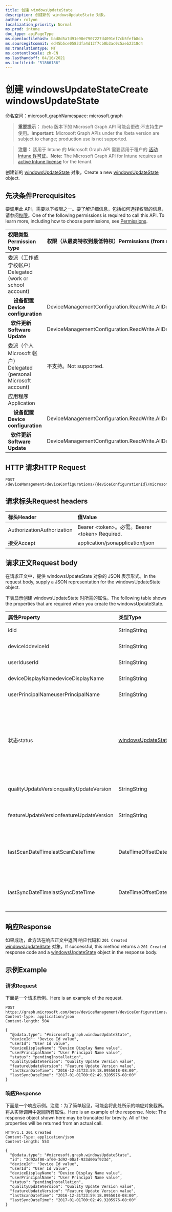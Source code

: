 ```yaml
---
title: 创建 windowsUpdateState
description: 创建新的 windowsUpdateState 对象。
author: rolyon
localization_priority: Normal
ms.prod: intune
doc_type: apiPageType
ms.openlocfilehash: bad8d5a7d91e90e7907227d4091ef7cb5fefb8da
ms.sourcegitcommit: ed45b5ce0583dfa4d12f7cb0b3ac0c5aeb2318d4
ms.translationtype: MT
ms.contentlocale: zh-CN
ms.lasthandoff: 04/16/2021
ms.locfileid: "51866186"
---
```

# <a name="create-windowsupdatestate"></a><span data-ttu-id="adcb2-103">创建 windowsUpdateState</span><span class="sxs-lookup"><span data-stu-id="adcb2-103">Create windowsUpdateState</span></span>

<span data-ttu-id="adcb2-104">命名空间：microsoft.graph</span><span class="sxs-lookup"><span data-stu-id="adcb2-104">Namespace: microsoft.graph</span></span>

> <span data-ttu-id="adcb2-105">**重要提示：** /beta 版本下的 Microsoft Graph API 可能会更改;不支持生产使用。</span><span class="sxs-lookup"><span data-stu-id="adcb2-105">**Important:** Microsoft Graph APIs under the /beta version are subject to change; production use is not supported.</span></span>

> <span data-ttu-id="adcb2-106">**注意：** 适用于 Intune 的 Microsoft Graph API 需要适用于租户的 [活动 Intune 许可证](https://go.microsoft.com/fwlink/?linkid=839381)。</span><span class="sxs-lookup"><span data-stu-id="adcb2-106">**Note:** The Microsoft Graph API for Intune requires an [active Intune license](https://go.microsoft.com/fwlink/?linkid=839381) for the tenant.</span></span>

<span data-ttu-id="adcb2-107">创建新的 [windowsUpdateState](../resources/intune-shared-windowsupdatestate.md) 对象。</span><span class="sxs-lookup"><span data-stu-id="adcb2-107">Create a new [windowsUpdateState](../resources/intune-shared-windowsupdatestate.md) object.</span></span>

## <a name="prerequisites"></a><span data-ttu-id="adcb2-108">先决条件</span><span class="sxs-lookup"><span data-stu-id="adcb2-108">Prerequisites</span></span>
<span data-ttu-id="adcb2-p101">要调用此 API，需要以下权限之一。要了解详细信息，包括如何选择权限的信息，请参阅[权限](/graph/permissions-reference)。</span><span class="sxs-lookup"><span data-stu-id="adcb2-p101">One of the following permissions is required to call this API. To learn more, including how to choose permissions, see [Permissions](/graph/permissions-reference).</span></span>

|<span data-ttu-id="adcb2-111">权限类型</span><span class="sxs-lookup"><span data-stu-id="adcb2-111">Permission type</span></span>|<span data-ttu-id="adcb2-112">权限（从最高特权到最低特权）</span><span class="sxs-lookup"><span data-stu-id="adcb2-112">Permissions (from most to least privileged)</span></span>|
|:---|:---|
|<span data-ttu-id="adcb2-113">委派（工作或学校帐户）</span><span class="sxs-lookup"><span data-stu-id="adcb2-113">Delegated (work or school account)</span></span>||
| <span data-ttu-id="adcb2-114">&nbsp; &nbsp; **设备配置**</span><span class="sxs-lookup"><span data-stu-id="adcb2-114">&nbsp; &nbsp; **Device configuration**</span></span> | <span data-ttu-id="adcb2-115">DeviceManagementConfiguration.ReadWrite.All</span><span class="sxs-lookup"><span data-stu-id="adcb2-115">DeviceManagementConfiguration.ReadWrite.All</span></span>|
| <span data-ttu-id="adcb2-116">&nbsp;&nbsp;**软件更新**</span><span class="sxs-lookup"><span data-stu-id="adcb2-116">&nbsp; &nbsp; **Software Update**</span></span> | <span data-ttu-id="adcb2-117">DeviceManagementConfiguration.ReadWrite.All</span><span class="sxs-lookup"><span data-stu-id="adcb2-117">DeviceManagementConfiguration.ReadWrite.All</span></span>|
|<span data-ttu-id="adcb2-118">委派（个人 Microsoft 帐户）</span><span class="sxs-lookup"><span data-stu-id="adcb2-118">Delegated (personal Microsoft account)</span></span>|<span data-ttu-id="adcb2-119">不支持。</span><span class="sxs-lookup"><span data-stu-id="adcb2-119">Not supported.</span></span>|
|<span data-ttu-id="adcb2-120">应用程序</span><span class="sxs-lookup"><span data-stu-id="adcb2-120">Application</span></span>||
| <span data-ttu-id="adcb2-121">&nbsp; &nbsp; **设备配置**</span><span class="sxs-lookup"><span data-stu-id="adcb2-121">&nbsp; &nbsp; **Device configuration**</span></span> | <span data-ttu-id="adcb2-122">DeviceManagementConfiguration.ReadWrite.All</span><span class="sxs-lookup"><span data-stu-id="adcb2-122">DeviceManagementConfiguration.ReadWrite.All</span></span>|
| <span data-ttu-id="adcb2-123">&nbsp;&nbsp;**软件更新**</span><span class="sxs-lookup"><span data-stu-id="adcb2-123">&nbsp; &nbsp; **Software Update**</span></span> | <span data-ttu-id="adcb2-124">DeviceManagementConfiguration.ReadWrite.All</span><span class="sxs-lookup"><span data-stu-id="adcb2-124">DeviceManagementConfiguration.ReadWrite.All</span></span>|

## <a name="http-request"></a><span data-ttu-id="adcb2-125">HTTP 请求</span><span class="sxs-lookup"><span data-stu-id="adcb2-125">HTTP Request</span></span>
<!-- {
  "blockType": "ignored"
}
-->
``` http
POST /deviceManagement/deviceConfigurations/{deviceConfigurationId}/microsoft.graph.windowsUpdateForBusinessConfiguration/deviceUpdateStates
```

## <a name="request-headers"></a><span data-ttu-id="adcb2-126">请求标头</span><span class="sxs-lookup"><span data-stu-id="adcb2-126">Request headers</span></span>
|<span data-ttu-id="adcb2-127">标头</span><span class="sxs-lookup"><span data-stu-id="adcb2-127">Header</span></span>|<span data-ttu-id="adcb2-128">值</span><span class="sxs-lookup"><span data-stu-id="adcb2-128">Value</span></span>|
|:---|:---|
|<span data-ttu-id="adcb2-129">Authorization</span><span class="sxs-lookup"><span data-stu-id="adcb2-129">Authorization</span></span>|<span data-ttu-id="adcb2-130">Bearer &lt;token&gt;。必需。</span><span class="sxs-lookup"><span data-stu-id="adcb2-130">Bearer &lt;token&gt; Required.</span></span>|
|<span data-ttu-id="adcb2-131">接受</span><span class="sxs-lookup"><span data-stu-id="adcb2-131">Accept</span></span>|<span data-ttu-id="adcb2-132">application/json</span><span class="sxs-lookup"><span data-stu-id="adcb2-132">application/json</span></span>|

## <a name="request-body"></a><span data-ttu-id="adcb2-133">请求正文</span><span class="sxs-lookup"><span data-stu-id="adcb2-133">Request body</span></span>
<span data-ttu-id="adcb2-134">在请求正文中，提供 windowsUpdateState 对象的 JSON 表示形式。</span><span class="sxs-lookup"><span data-stu-id="adcb2-134">In the request body, supply a JSON representation for the windowsUpdateState object.</span></span>

<span data-ttu-id="adcb2-135">下表显示创建 windowsUpdateState 时所需的属性。</span><span class="sxs-lookup"><span data-stu-id="adcb2-135">The following table shows the properties that are required when you create the windowsUpdateState.</span></span>

|<span data-ttu-id="adcb2-136">属性</span><span class="sxs-lookup"><span data-stu-id="adcb2-136">Property</span></span>|<span data-ttu-id="adcb2-137">类型</span><span class="sxs-lookup"><span data-stu-id="adcb2-137">Type</span></span>|<span data-ttu-id="adcb2-138">说明</span><span class="sxs-lookup"><span data-stu-id="adcb2-138">Description</span></span>|
|:---|:---|:---|
|<span data-ttu-id="adcb2-139">id</span><span class="sxs-lookup"><span data-stu-id="adcb2-139">id</span></span>|<span data-ttu-id="adcb2-140">String</span><span class="sxs-lookup"><span data-stu-id="adcb2-140">String</span></span>|<span data-ttu-id="adcb2-141">这是实体的 ID。</span><span class="sxs-lookup"><span data-stu-id="adcb2-141">This is Id of the entity.</span></span>|
|<span data-ttu-id="adcb2-142">deviceId</span><span class="sxs-lookup"><span data-stu-id="adcb2-142">deviceId</span></span>|<span data-ttu-id="adcb2-143">String</span><span class="sxs-lookup"><span data-stu-id="adcb2-143">String</span></span>|<span data-ttu-id="adcb2-144">设备的 ID。</span><span class="sxs-lookup"><span data-stu-id="adcb2-144">The id of the device.</span></span>|
|<span data-ttu-id="adcb2-145">userId</span><span class="sxs-lookup"><span data-stu-id="adcb2-145">userId</span></span>|<span data-ttu-id="adcb2-146">String</span><span class="sxs-lookup"><span data-stu-id="adcb2-146">String</span></span>|<span data-ttu-id="adcb2-147">用户的 ID。</span><span class="sxs-lookup"><span data-stu-id="adcb2-147">The id of the user.</span></span>|
|<span data-ttu-id="adcb2-148">deviceDisplayName</span><span class="sxs-lookup"><span data-stu-id="adcb2-148">deviceDisplayName</span></span>|<span data-ttu-id="adcb2-149">String</span><span class="sxs-lookup"><span data-stu-id="adcb2-149">String</span></span>|<span data-ttu-id="adcb2-150">设备显示名称。</span><span class="sxs-lookup"><span data-stu-id="adcb2-150">Device display name.</span></span>|
|<span data-ttu-id="adcb2-151">userPrincipalName</span><span class="sxs-lookup"><span data-stu-id="adcb2-151">userPrincipalName</span></span>|<span data-ttu-id="adcb2-152">String</span><span class="sxs-lookup"><span data-stu-id="adcb2-152">String</span></span>|<span data-ttu-id="adcb2-153">用户主体名称。</span><span class="sxs-lookup"><span data-stu-id="adcb2-153">User principal name.</span></span>|
|<span data-ttu-id="adcb2-154">状态</span><span class="sxs-lookup"><span data-stu-id="adcb2-154">status</span></span>|[<span data-ttu-id="adcb2-155">windowsUpdateStatus</span><span class="sxs-lookup"><span data-stu-id="adcb2-155">windowsUpdateStatus</span></span>](../resources/intune-deviceconfig-windowsupdatestatus.md)|<span data-ttu-id="adcb2-156">Windows udpate 状态。</span><span class="sxs-lookup"><span data-stu-id="adcb2-156">Windows udpate status.</span></span> <span data-ttu-id="adcb2-157">可取值为：`upToDate`、`pendingInstallation`、`pendingReboot`、`failed`。</span><span class="sxs-lookup"><span data-stu-id="adcb2-157">Possible values are: `upToDate`, `pendingInstallation`, `pendingReboot`, `failed`.</span></span>|
|<span data-ttu-id="adcb2-158">qualityUpdateVersion</span><span class="sxs-lookup"><span data-stu-id="adcb2-158">qualityUpdateVersion</span></span>|<span data-ttu-id="adcb2-159">String</span><span class="sxs-lookup"><span data-stu-id="adcb2-159">String</span></span>|<span data-ttu-id="adcb2-160">质量更新设备的版本。</span><span class="sxs-lookup"><span data-stu-id="adcb2-160">The Quality Update Version of the device.</span></span>|
|<span data-ttu-id="adcb2-161">featureUpdateVersion</span><span class="sxs-lookup"><span data-stu-id="adcb2-161">featureUpdateVersion</span></span>|<span data-ttu-id="adcb2-162">String</span><span class="sxs-lookup"><span data-stu-id="adcb2-162">String</span></span>|<span data-ttu-id="adcb2-163">设备的当前功能更新版本。</span><span class="sxs-lookup"><span data-stu-id="adcb2-163">The current feature update version of the device.</span></span>|
|<span data-ttu-id="adcb2-164">lastScanDateTime</span><span class="sxs-lookup"><span data-stu-id="adcb2-164">lastScanDateTime</span></span>|<span data-ttu-id="adcb2-165">DateTimeOffset</span><span class="sxs-lookup"><span data-stu-id="adcb2-165">DateTimeOffset</span></span>|<span data-ttu-id="adcb2-166">Windows 更新代理执行成功扫描的日期时间。</span><span class="sxs-lookup"><span data-stu-id="adcb2-166">The date time that the Windows Update Agent did a successful scan.</span></span>|
|<span data-ttu-id="adcb2-167">lastSyncDateTime</span><span class="sxs-lookup"><span data-stu-id="adcb2-167">lastSyncDateTime</span></span>|<span data-ttu-id="adcb2-168">DateTimeOffset</span><span class="sxs-lookup"><span data-stu-id="adcb2-168">DateTimeOffset</span></span>|<span data-ttu-id="adcb2-169">设备上次与 Microsoft Intune 同步的日期时间。</span><span class="sxs-lookup"><span data-stu-id="adcb2-169">Last date time that the device sync with with Microsoft Intune.</span></span>|



## <a name="response"></a><span data-ttu-id="adcb2-170">响应</span><span class="sxs-lookup"><span data-stu-id="adcb2-170">Response</span></span>
<span data-ttu-id="adcb2-171">如果成功，此方法在响应正文中返回 响应代码和 `201 Created` [windowsUpdateState](../resources/intune-shared-windowsupdatestate.md) 对象。</span><span class="sxs-lookup"><span data-stu-id="adcb2-171">If successful, this method returns a `201 Created` response code and a [windowsUpdateState](../resources/intune-shared-windowsupdatestate.md) object in the response body.</span></span>

## <a name="example"></a><span data-ttu-id="adcb2-172">示例</span><span class="sxs-lookup"><span data-stu-id="adcb2-172">Example</span></span>

### <a name="request"></a><span data-ttu-id="adcb2-173">请求</span><span class="sxs-lookup"><span data-stu-id="adcb2-173">Request</span></span>
<span data-ttu-id="adcb2-174">下面是一个请求示例。</span><span class="sxs-lookup"><span data-stu-id="adcb2-174">Here is an example of the request.</span></span>
``` http
POST https://graph.microsoft.com/beta/deviceManagement/deviceConfigurations/{deviceConfigurationId}/microsoft.graph.windowsUpdateForBusinessConfiguration/deviceUpdateStates
Content-type: application/json
Content-length: 504

{
  "@odata.type": "#microsoft.graph.windowsUpdateState",
  "deviceId": "Device Id value",
  "userId": "User Id value",
  "deviceDisplayName": "Device Display Name value",
  "userPrincipalName": "User Principal Name value",
  "status": "pendingInstallation",
  "qualityUpdateVersion": "Quality Update Version value",
  "featureUpdateVersion": "Feature Update Version value",
  "lastScanDateTime": "2016-12-31T23:59:18.0955018-08:00",
  "lastSyncDateTime": "2017-01-01T00:02:49.3205976-08:00"
}
```

### <a name="response"></a><span data-ttu-id="adcb2-175">响应</span><span class="sxs-lookup"><span data-stu-id="adcb2-175">Response</span></span>
<span data-ttu-id="adcb2-p103">下面是一个响应示例。注意：为了简单起见，可能会将此处所示的响应对象截断。将从实际调用中返回所有属性。</span><span class="sxs-lookup"><span data-stu-id="adcb2-p103">Here is an example of the response. Note: The response object shown here may be truncated for brevity. All of the properties will be returned from an actual call.</span></span>
``` http
HTTP/1.1 201 Created
Content-Type: application/json
Content-Length: 553

{
  "@odata.type": "#microsoft.graph.windowsUpdateState",
  "id": "3d92af00-af00-3d92-00af-923d00af923d",
  "deviceId": "Device Id value",
  "userId": "User Id value",
  "deviceDisplayName": "Device Display Name value",
  "userPrincipalName": "User Principal Name value",
  "status": "pendingInstallation",
  "qualityUpdateVersion": "Quality Update Version value",
  "featureUpdateVersion": "Feature Update Version value",
  "lastScanDateTime": "2016-12-31T23:59:18.0955018-08:00",
  "lastSyncDateTime": "2017-01-01T00:02:49.3205976-08:00"
}
```







